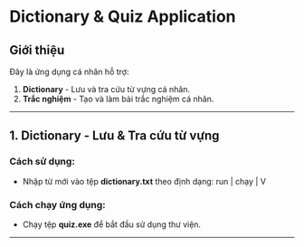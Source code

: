 # Dictionary & Quiz Application

## Giới thiệu
Đây là ứng dụng cá nhân hỗ trợ:
1. **Dictionary** - Lưu và tra cứu từ vựng cá nhân.
2. **Trắc nghiệm** - Tạo và làm bài trắc nghiệm cá nhân.

---

## 1. Dictionary - Lưu & Tra cứu từ vựng

### Cách sử dụng:
- Nhập từ mới vào tệp **dictionary.txt** theo định dạng:
  run | chạy | V
### Cách chạy ứng dụng:
- Chạy tệp **quiz.exe** để bắt đầu sử dụng thư viện.

---  
